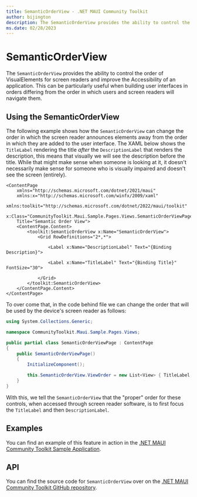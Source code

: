 ```yaml
---
title: SemanticOrderView - .NET MAUI Community Toolkit
author: bijington
description: The SemanticOrderView provides the ability to control the order of VisualElements for screen readers and improve the Accessibility of an application.
ms.date: 02/28/2023
---
```


# SemanticOrderView

The `SemanticOrderView` provides the ability to control the order of VisualElements for screen readers and improve the Accessibility of an application. This can be particularly useful when building user interfaces in orders differing from the order in which users and screen readers will navigate them.

## Using the SemanticOrderView

The following example shows how the `SemanticOrderView` can change the order in which the screen reader announces elements away from the order in which they are added to the user interface. The XAML below shows the `TitleLabel` rendering the title _after_ the `DescriptionLabel` that renders the description, this means that visually we will see the description before the title. While that might make sense when someone is looking at it, it doesn't necessarily make sense for someone who is visually impaired and doesn't see the screen (entirely).

```xaml
<ContentPage
    xmlns="http://schemas.microsoft.com/dotnet/2021/maui"
    xmlns:x="http://schemas.microsoft.com/winfx/2009/xaml"
    xmlns:toolkit="http://schemas.microsoft.com/dotnet/2022/maui/toolkit"
    x:Class="CommunityToolkit.Maui.Sample.Pages.Views.SemanticOrderViewPage"
    Title="Semantic Order View">
    <ContentPage.Content>
        <toolkit:SemanticOrderView x:Name="SemanticOrderView">
            <Grid RowDefinitions="2*,*">
                
                <Label x:Name="DescriptionLabel" Text="{Binding Description}">

                <Label x:Name="TitleLabel" Text="{Binding Title}" FontSize="30">

            </Grid>
        </toolkit:SemanticOrderView>
    </ContentPage.Content>
</ContentPage>
```

To over come that, in the code behind file we can change the order that will be used by the device's screen reader as follows:

```csharp
using System.Collections.Generic;

namespace CommunityToolkit.Maui.Sample.Pages.Views;

public partial class SemanticOrderViewPage : ContentPage
{
    public SemanticOrderViewPage()
    {
        InitializeComponent();

        this.SemanticOrderView.ViewOrder = new List<View> { TitleLabel, DescriptionLabel };
    }
}
```

With this, we tell the `SemanticOrderView` that the "proper" order for these controls, when accessed through screen reader software, is to first focus the `TitleLabel` and then `DescriptionLabel`.

## Examples

You can find an example of this feature in action in the [.NET MAUI Community Toolkit Sample Application](https://github.com/CommunityToolkit/Maui/blob/main/samples/CommunityToolkit.Maui.Sample/Pages/Views/SemanticOrderView/).

## API

You can find the source code for `SemanticOrderView` over on the [.NET MAUI Community Toolkit GitHub repository](https://github.com/CommunityToolkit/Maui/tree/main/src/CommunityToolkit.Maui/Views/SemanticOrderView).

